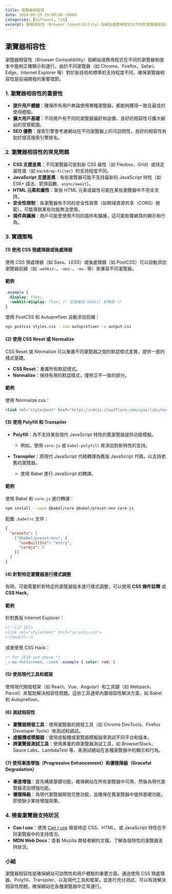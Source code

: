 ```yaml
---
title: 瀏覽器相容性
date: 2024-05-29 19:00:00 +0800
categories: [Software, CSS]
excerpt: 覽器相容性（Browser Compatibility）指網站或應用程式在不同的瀏覽器和版本中能夠正確顯示和運行
---
```


## 瀏覽器相容性

瀏覽器相容性（Browser Compatibility）指網站或應用程式在不同的瀏覽器和版本中能夠正確顯示和運行。由於不同瀏覽器（如 Chrome、Firefox、Safari、Edge、Internet Explorer 等）對於新技術和標準的支持程度不同，確保瀏覽器相容性是前端開發的重要環節。

### 1. 瀏覽器相容性的重要性

- **提升用戶體驗**：確保所有用戶無論使用哪種瀏覽器，都能夠獲得一致且最佳的使用體驗。
- **擴大用戶基礎**：不同用戶有不同的瀏覽器偏好和設備，良好的相容性可擴大網站的受眾範圍。
- **SEO 優勢**：搜索引擎會考慮網站在不同瀏覽器上的可訪問性，良好的相容性有助於提高搜索引擎排名。

### 2. 瀏覽器相容性的常見問題

- **CSS 支援差異**：不同瀏覽器可能對新 CSS 屬性（如 Flexbox、Grid）或特定屬性值（如 `backdrop-filter`）的支持程度不同。
- **JavaScript 支援差異**：有些瀏覽器可能不支持最新的 JavaScript 特性（如 ES6+ 語法、箭頭函數、`async/await`）。
- **HTML 元素和屬性**：某些 HTML 元素或屬性可能在某些瀏覽器中不完全支持。
- **安全性限制**：各瀏覽器有不同的安全性政策（如跨域資源共享（CORS）規範），可能導致某些功能無法使用。
- **插件與擴展**：用戶可能會使用不同的插件和擴展，這可能影響網頁的顯示和行為。

### 3. 實踐策略

#### (1) 使用 CSS 預處理器或後處理器

使用 CSS 預處理器（如 Sass、LESS）或後處理器（如 PostCSS）可以自動添加瀏覽器前綴（如 `-webkit-`、`-moz-`、`-ms-` 等）來兼容不同瀏覽器。

#### 範例

```css
.example {
  display: flex;
  -webkit-display: flex; /* 支援舊版 WebKit 瀏覽器 */
}
```

使用 PostCSS 和 Autoprefixer 自動添加前綴：

```bash
npx postcss styles.css --use autoprefixer -o output.css
```

#### (2) 使用 CSS Reset 或 Normalize

CSS Reset 或 Normalize 可以重置不同瀏覽器之間的默認樣式差異，提供一致的樣式基礎。

- **CSS Reset**：重置所有默認樣式。
- **Normalize**：保持有用的默認樣式，僅修正不一致的部分。

#### 範例

使用 Normalize.css：

```html
<link rel="stylesheet" href="https://cdnjs.cloudflare.com/ajax/libs/normalize/8.0.1/normalize.min.css">
```

#### (3) 使用 Polyfill 和 Transpiler

- **Polyfill**：為不支持某些現代 JavaScript 特性的舊瀏覽器提供功能模擬。
  - 例如，使用 `core-js` 或 `babel-polyfill` 來添加對新特性的支持。
  
- **Transpiler**：將現代 JavaScript 代碼轉譯為舊版 JavaScript 代碼，以支持老舊的瀏覽器。
  - 使用 Babel 進行 JavaScript 的轉譯。

#### 範例

使用 Babel 和 `core-js` 進行轉譯：

```bash
npm install --save @babel/core @babel/preset-env core-js
```

配置 `.babelrc` 文件：

```json
{
  "presets": [
    ["@babel/preset-env", {
      "useBuiltIns": "entry",
      "corejs": 3
    }]
  ]
}
```

#### (4) 針對特定瀏覽器進行樣式調整

有時，可能需要針對特定的瀏覽器版本進行樣式調整，可以使用 **CSS 條件註釋** 或 **CSS Hack**。

#### 範例

針對舊版 Internet Explorer：

```html
<!--[if IE]>
<link rel="stylesheet" href="ie-only.css">
<![endif]-->
```

或者使用 CSS Hack：

```css
/* For IE10 and above */
_:-ms-fullscreen, :root .example { color: red; }
```

#### (5) 使用現代工具和框架

使用現代開發框架（如 React、Vue、Angular）和工具鏈（如 Webpack、Parcel）來幫助解決相容性問題。這些工具通常內置相容性解決方案，如 Babel 和 Autoprefixer。

#### (6) 測試相容性

- **瀏覽器開發工具**：使用瀏覽器的開發工具（如 Chrome DevTools、Firefox Developer Tools）來測試和調試。
- **虛擬機或模擬器**：使用虛擬機或瀏覽器模擬器來測試不同平台和版本。
- **跨瀏覽器測試工具**：使用專業的跨瀏覽器測試工具，如 BrowserStack、Sauce Labs、LambdaTest 等，來測試網站在各種瀏覽器中的顯示和行為。

#### (7) 使用漸進增強（Progressive Enhancement）和優雅降級（Graceful Degradation）

- **漸進增強**：首先構建基礎功能，確保網站在所有瀏覽器中可用，然後為現代瀏覽器添加增強功能。
- **優雅降級**：為現代瀏覽器開發完整功能，並確保在舊瀏覽器中提供基礎功能，即使缺少某些增強效果。

### 4. 檢查瀏覽器支持狀況

- **Can I use**：使用 [Can I use](https://caniuse.com/) 檢查特定 CSS、HTML、或 JavaScript 特性在不同瀏覽器中的支持情況。
- **MDN Web Docs**：查看 Mozilla 開發者網的文檔，了解各個特性的瀏覽器支持狀況。

### 小結

瀏覽器相容性是確保網站可訪問性和用戶體驗的重要方面。通過使用 CSS 預處理器、Polyfill、Transpiler、以及現代工具和框架，並進行充分測試，可以有效解決相容性問題，確保網站在各種瀏覽器中正常運行。
